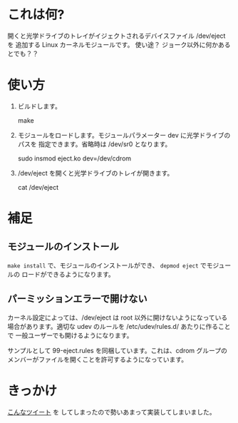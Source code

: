 これは何?
=========

開くと光学ドライブのトレイがイジェクトされるデバイスファイル /dev/eject を
追加する Linux カーネルモジュールです。
使い途？ ジョーク以外に何かあるとでも？？

使い方
======

 1. ビルドします。

    make

 2. モジュールをロードします。モジュールパラメーター dev に光学ドライブのパスを
    指定できます。省略時は /dev/sr0 となります。

    sudo insmod eject.ko dev=/dev/cdrom

 3. /dev/eject を開くと光学ドライブのトレイが開きます。

    cat /dev/eject

補足
====

モジュールのインストール
------------------------

`make install` で、モジュールのインストールができ、 `depmod eject` でモジュールの
ロードができるようになります。

パーミッションエラーで開けない
------------------------------

カーネル設定によっては、/dev/eject は root 以外に開けないようになっている
場合があります。適切な udev のルールを /etc/udev/rules.d/ あたりに作ることで
一般ユーザーでも開けるようになります。

サンプルとして 99-eject.rules を同梱しています。これは、cdrom グループの
メンバーがファイルを開くことを許可するようになっています。

きっかけ
========

[こんなツイート](https://twitter.com/yoh2_sdj/status/754334349990907905) を
してしまったので勢いあまって実装してしまいました。

